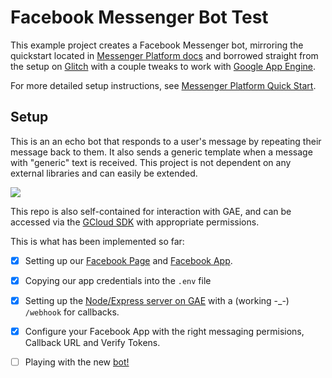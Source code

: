 # Facebook Messenger Bot Test

This example project creates a Facebook Messenger bot, mirroring the quickstart located in [Messenger Platform docs](https://developers.facebook.com/docs/messenger-platform/guides/quick-start) and borrowed straight from the setup on [Glitch](https://developers.facebook.com/docs/messenger-platform/guides/quick-start) with a couple tweaks to work with [Google App Engine](https://cloud.google.com/appengine/docs/).

For more detailed setup instructions, see [Messenger Platform Quick Start](https://developers.facebook.com/docs/messenger-platform/guides/quick-start).

## Setup 

This is an an echo bot that responds to a user's message by repeating their message back to them. It also sends a generic template when a message with "generic" text is received. This project is not dependent on any external libraries and can easily be extended.

![](https://cdn.gomix.com/ca73ace5-3fff-4b8f-81c5-c64452145271%2FmessengerBotGIF.gif)

This repo is also self-contained for interaction with GAE, and can be accessed via the [GCloud SDK](https://cloud.google.com/sdk/) with appropriate permissions. 

This is what has been implemented so far:

- [x] Setting up our [Facebook Page](https://www.facebook.com/Vocal-1226907177358234/) and [Facebook App](https://developers.facebook.com/apps/1864264410512639/dashboard/).

- [x] Copying our app credentials into the `.env` file

- [x] Setting up the [Node/Express server on GAE](https://vocal-162118.appspot.com) with a (working -_-) `/webhook` for callbacks.
 
- [x] Configure your Facebook App with the right messaging permisions, Callback URL and Verify Tokens. 

- [ ] Playing with the new [bot!](https://www.messenger.com/t/feedbackAI/)